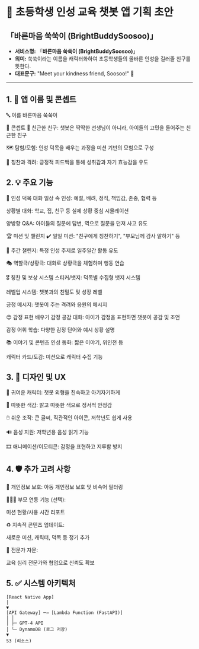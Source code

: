 🌱 초등학생 인성 교육 챗봇 앱 기획 초안
=======================================

## **「바른마음 쑥쑥이 (BrightBuddySoosoo)」**
*   **서비스명:** 「**바른마음 쑥쑥이 (BrightBuddySoosoo)**」
*   **의미:** 쑥쑥이라는 이름을 캐릭터화하여 초등학생들의 올바른 인성을 길러줄 친구를 뜻한다.
*   **대표문구:** "Meet your kindness friend, Soosoo!" 📍
---

## 1. 🧸 앱 이름 및 콘셉트
   🔤 이름
   바른마음 쑥쑥이

   🎯 콘셉트
   👦 친근한 친구: 챗봇은 딱딱한 선생님이 아니라, 아이들의 고민을 들어주는 친근한 친구
   
   🗺️ 탐험/모험: 인성 덕목을 배우는 과정을 미션 기반의 모험으로 구성
   
   🌟 칭찬과 격려: 긍정적 피드백을 통해 성취감과 자기 효능감을 유도


## 2. 💡 주요 기능
   💬 인성 덕목 대화
   일상 속 인성: 예절, 배려, 정직, 책임감, 존중, 협력 등

   상황별 대화: 학교, 집, 친구 등 실제 상황 중심 시뮬레이션
   
   양방향 Q&A: 아이들의 질문에 답변, 역으로 질문을 던져 사고 유도
   
   🏆 미션 및 챌린지
   ✔️ 일일 미션: "친구에게 칭찬하기", "부모님께 감사 말하기" 등
   
   📅 주간 챌린지: 특정 인성 주제로 일주일간 활동 유도
   
   🎭 역할극/상황극: 대화로 상황극을 체험하며 행동 연습
   
   🎖 칭찬 및 보상 시스템
   스티커/뱃지: 덕목별 수집형 뱃지 시스템
   
   레벨업 시스템: 챗봇과의 친밀도 및 성장 레벨
   
   긍정 메시지: 챗봇이 주는 격려와 응원의 메시지
   
   😊 감정 표현 배우기
   감정 공감 대화: 아이가 감정을 표현하면 챗봇이 공감 및 조언
   
   감정 어휘 학습: 다양한 감정 단어와 예시 상황 설명
   
   📚 이야기 및 콘텐츠
   인성 동화: 짧은 이야기, 위인전 등
   
   캐릭터 카드/도감: 미션으로 캐릭터 수집 기능


## 3. 🎨 디자인 및 UX
   👧 귀여운 캐릭터: 챗봇 외형을 친숙하고 아기자기하게

   🌈 따뜻한 색감: 밝고 따뜻한 색으로 정서적 안정감
   
   🖱️ 쉬운 조작: 큰 글씨, 직관적인 아이콘, 저학년도 쉽게 사용
   
   🔊 음성 지원: 저학년용 음성 읽기 기능
   
   🎞️ 애니메이션/이모티콘: 감정을 표현하고 지루함 방지


## 4. 🛡️ 추가 고려 사항
   🔐 개인정보 보호: 아동 개인정보 보호 및 비속어 필터링

   👨‍👩‍👧 부모 연동 기능 (선택):
   
   미션 현황/사용 시간 리포트
   
   ♻️ 지속적 콘텐츠 업데이트:
   
   새로운 미션, 캐릭터, 덕목 등 정기 추가
   
   📘 전문가 자문:
   
   교육 심리 전문가와 협업으로 신뢰도 확보


## 5. ✅ 시스템 아키텍처
   ```
   [React Native App]
   │
   ▼
   [API Gateway] ─→ [Lambda Function (FastAPI)]
   │ │
   │ ├─ GPT-4 API
   │ └─ DynamoDB (로그 저장)
   ▼
   S3 (리소스)
   ```
